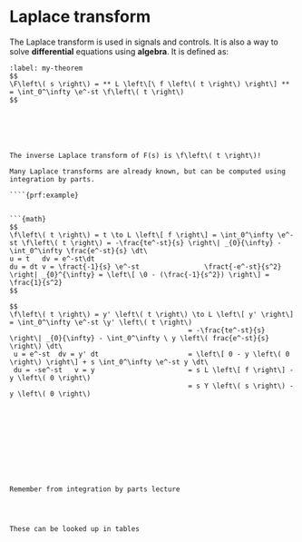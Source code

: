 # Laplace transform

The Laplace transform is used in signals and controls.
It is also a way to solve **differential** equations using **algebra**. 
It is defined as: 
````{prf:theorem} Laplace Transform
:label: my-theorem
$$
\F\left\( s \right\) = ** L \left\[\ f \left\( t \right\) \right\] ** = \int_0^\infty \e^-st \f\left\( t \right\)
$$






The inverse Laplace transform of F(s) is \f\left\( t \right\)!

Many Laplace transforms are already known, but can be computed using integration by parts.

````{prf:example}


```{math}
$$
\f\left\( t \right\) = t \to L \left\[ f \right\] = \int_0^\infty \e^-st \f\left\( t \right\) = -\frac{te^-st}{s} \right\| _{0}{\infty} - \int_0^\infty \frac{e^-st}{s} \dt\
u = t   dv = e^-st\dt
du = dt v = \fract{-1}{s} \e^-st                \fract{-e^-st}{s^2} \right| _{0}^{\infty} = \left\[ \0 - (\frac{-1}{s^2}) \right\] = \frac{1}{s^2}
$$

$$
\f\left\( t \right\) = y' \left\( t \right\) \to L \left\[ y' \right\] = \int_0^\infty \e^-st \y' \left\( t \right\) 
                                            = -\frac{te^-st}{s} \right\| _{0}{\infty} - \int_0^\infty \ y \left\( frac{e^-st}{s} \right\) \dt\
 u = e^-st  dv = y' dt                      = \left\[ 0 - y \left\( 0 \right\) \right\] + s \int_0^\infty \e^-st y \dt\
 du = -se^-st   v = y                       = s L \left\[ f \right\] - y \left\( 0 \right\)
                                            = s Y \left\( s \right\) - y \left\( 0 \right\)











Remember from integration by parts lecture




These can be looked up in tables
